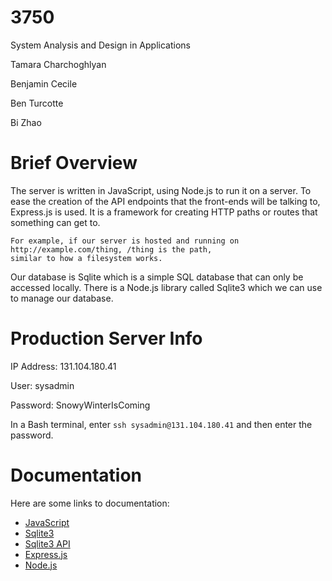 # 3750
System Analysis and Design in Applications

Tamara Charchoghlyan

Benjamin Cecile

Ben Turcotte

Bi Zhao

# Brief Overview
The server is written in JavaScript, using Node.js to run it on a server.
To ease the creation of the API endpoints that the front-ends will be talking to, Express.js is
used. It is a framework for creating HTTP paths or routes that something can get to.
```
For example, if our server is hosted and running on http://example.com/thing, /thing is the path,
similar to how a filesystem works.
```
Our database is Sqlite which is a simple SQL database that can only be accessed locally. There is
a Node.js library called Sqlite3 which we can use to manage our database.

# Production Server Info
IP Address: 131.104.180.41

User: sysadmin

Password: SnowyWinterIsComing

In a Bash terminal, enter `ssh sysadmin@131.104.180.41` and then enter the password.

# Documentation
Here are some links to documentation:
- [JavaScript](https://developer.mozilla.org/en-US/docs/Web/JavaScript)
- [Sqlite3](https://www.sqlite.org/docs.html)
- [Sqlite3 API](https://github.com/mapbox/node-sqlite3/wiki/API)
- [Express.js](https://expressjs.com/en/4x/api.html)
- [Node.js](https://nodejs.org/api)
